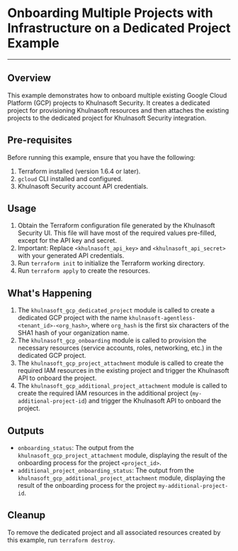 # Onboarding Multiple Projects with Infrastructure on a Dedicated Project Example

---

## Overview

This example demonstrates how to onboard multiple existing Google Cloud Platform (GCP) projects to Khulnasoft Security. It creates a dedicated project for provisioning Khulnasoft resources and then attaches the existing projects to the dedicated project for Khulnasoft Security integration.

## Pre-requisites

Before running this example, ensure that you have the following:

1. Terraform installed (version 1.6.4 or later).
2. `gcloud` CLI installed and configured.
3. Khulnasoft Security account API credentials.

## Usage

1. Obtain the Terraform configuration file generated by the Khulnasoft Security UI. This file will have most of the required values pre-filled, except for the API key and secret.
2. Important: Replace `<khulnasoft_api_key>` and `<khulnasoft_api_secret>` with your generated API credentials.
3. Run `terraform init` to initialize the Terraform working directory.
4. Run `terraform apply` to create the resources.

## What's Happening

1. The `khulnasoft_gcp_dedicated_project` module is called to create a dedicated GCP project with the name `khulnasoft-agentless-<tenant_id>-<org_hash>`, where `org_hash` is the first six characters of the SHA1 hash of your organization name.
2. The `khulnasoft_gcp_onboarding` module is called to provision the necessary resources (service accounts, roles, networking, etc.) in the dedicated GCP project.
3. The `khulnasoft_gcp_project_attachment` module is called to create the required IAM resources in the existing project and trigger the Khulnasoft API to onboard the project.
5. The `khulnasoft_gcp_additional_project_attachment` module is called to create the required IAM resources in the additional project (`my-additional-project-id`) and trigger the Khulnasoft API to onboard the project.

## Outputs

- `onboarding_status`: The output from the `khulnasoft_gcp_project_attachment` module, displaying the result of the onboarding process for the project `<project_id>`.
- `additional_project_onboarding_status`: The output from the `khulnasoft_gcp_additional_project_attachment` module, displaying the result of the onboarding process for the project `my-additional-project-id`.

## Cleanup

To remove the dedicated project and all associated resources created by this example, run `terraform destroy`.
